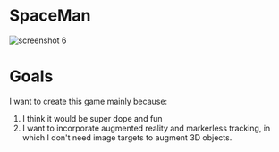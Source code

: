 # SpaceMan
![screenshot 6](https://cloud.githubusercontent.com/assets/9558416/21293030/3f57ab8e-c4cd-11e6-9a6e-df4fa795816d.png)

# Goals
I want to create this game mainly because:
1. I think it would be super dope and fun
2. I want to incorporate augmented reality and markerless tracking, in which I don't need image targets to augment 3D objects.
